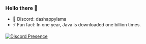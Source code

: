 ### Hello there 👋

- 💬 Discord: dashappylama
- ⚡ Fun fact: In one year, Java is downloaded one billion times.

[![Discord Presence](https://lanyard-profile-readme.vercel.app/api/436185639109787690)](https://discord.com/users/436185639109787690)
